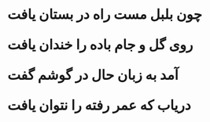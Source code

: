 <h1>
 چون بلبل مست راه در بستان یافت

روی گل و جام باده را خندان یافت

آمد به زبان حال در گوشم گفت

دریاب که عمر رفته را نتوان یافت
</h1>

